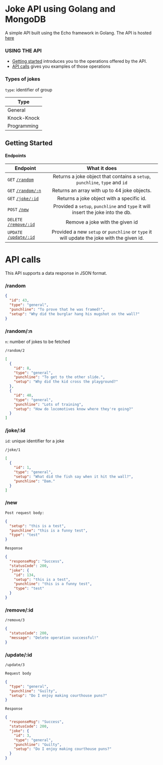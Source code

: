 # Joke API using Golang and MongoDB

A simple API built using the Echo framework in Golang.
The API is hosted [here]()

### USING THE API

- [Getting started](#getting-started) introduces you to the operations offered by the API.
- [API calls](#api-calls) gives you examples of those operations

### Types of jokes

`type`: identifier of group

| Type        |
| ----------- |
| General     |
| Knock-Knock |
| Programming |

## Getting Started

#### Endpoints

| Endpoint                                  |                                        What it does                                        |
| ----------------------------------------- | :----------------------------------------------------------------------------------------: |
| `GET` [`/random`](#randomjokes)           |        Returns a joke object that contains a `setup`, `punchline`, `type` and `id`         |
| `GET` [`/random/:n`](#randomjokescount)   |                        Returns an array with up to 44 joke objects.                        |
| `GET` [`/joke/:id`](#jokesid)             |                         Returns a joke object with a specific id.                          |
| `POST` [`/new`](#jokescreate)             |      Provided a `setup`, `punchline` and `type` it will insert the joke into the db.       |
| `DELETE` [`/remove/:id`](#jokeremoveid)   |                              Remove a joke with the given id                               |
| `UPDATE` [`/update/:id`](#randomtypetype) | Provided a new `setup` or `punchline` or `type` it will update the joke with the given id. |

# API calls

This API supports a data response in JSON format.

### /random

```json
{
  "id": 43,
  "type": "general",
  "punchline": "To prove that he was framed!",
  "setup": "Why did the burglar hang his mugshot on the wall?"
}
```

### /random/:n

`n`: number of jokes to be fetched

`/random/2`

```json
[
  {
    "id": 8,
    "type": "general",
    "punchline": "To get to the other slide.",
    "setup": "Why did the kid cross the playground?"
  },
  {
    "id": 40,
    "type": "general",
    "punchline": "Lots of training",
    "setup": "How do locomotives know where they're going?"
  }
]
```

### /joke/:id

`id`: unique identifier for a joke

`/joke/1`

```json
[
  {
    "id": 1,
    "type": "general",
    "setup": "What did the fish say when it hit the wall?",
    "punchline": "Dam."
  }
]
```

### /new

`Post request body:`

```json
{
  "setup": "this is a test",
  "punchline": "this is a funny test",
  "type": "test"
}
```

`Response`

```json
{
  "responseMsg": "Success",
  "statusCode": 200,
  "joke": {
    "id": 134,
    "setup": "this is a test",
    "punchline": "this is a funny test",
    "type": "test"
  }
}
```

### /remove/:id

`/remove/3`

```json
{
  "statusCode": 200,
  "message": "Delete operation successful!"
}
```

### /update/:id

`/update/3`

`Request body`

```json
{
  "type": "general",
  "punchline": "Guilty",
  "setup": "Do I enjoy making courthouse puns?"
}
```

`Response`

```json
{
  "responseMsg": "Success",
  "statusCode": 200,
  "joke": {
    "id": 3,
    "type": "general",
    "punchline": "Guilty",
    "setup": "Do I enjoy making courthouse puns?"
  }
}
```
